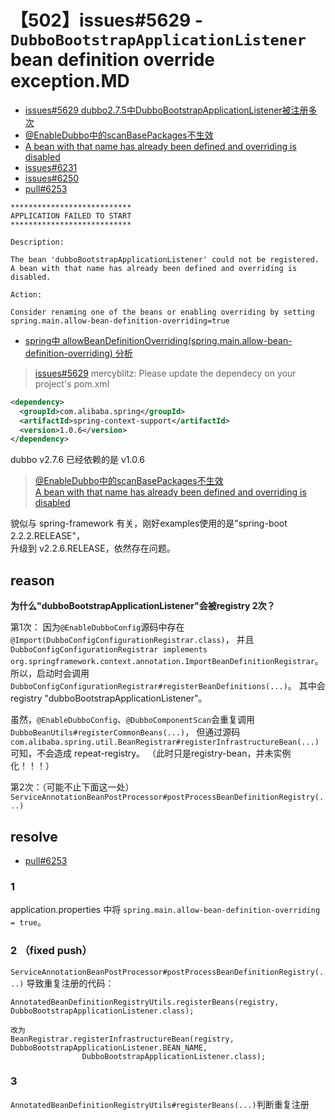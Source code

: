 # 【502】issues#5629 - `DubboBootstrapApplicationListener` bean definition override exception.MD

+ [issues#5629 dubbo2.7.5中DubboBootstrapApplicationListener被注册多次][issues#5629]
+ [@EnableDubbo中的scanBasePackages不生效][issues#5591]
+ [A bean with that name has already been defined and overriding is disabled][issues#5610]
+ [issues#6231]
+ [issues#6250]
+ [pull#6253]

[pull#6253]: https://github.com/apache/dubbo/pull/6253
[issues#5591]: https://github.com/apache/dubbo/issues/5591
[issues#5629]: https://github.com/apache/dubbo/issues/5629
[issues#5610]: https://github.com/apache/dubbo/issues/5610
[issues#6231]: https://github.com/apache/dubbo/issues/6231
[issues#6250]: https://github.com/apache/dubbo/issues/6250

```
***************************
APPLICATION FAILED TO START
***************************

Description:

The bean 'dubboBootstrapApplicationListener' could not be registered. A bean with that name has already been defined and overriding is disabled.

Action:

Consider renaming one of the beans or enabling overriding by setting spring.main.allow-bean-definition-overriding=true
```

- [spring中 allowBeanDefinitionOverriding(spring.main.allow-bean-definition-overriding) 分析](https://blog.csdn.net/liubenlong007/article/details/87885567)


> [issues#5629] mercyblitz: Please update the dependecy on your project's pom.xml
```xml
<dependency>
  <groupId>com.alibaba.spring</groupId>
  <artifactId>spring-context-support</artifactId>
  <version>1.0.6</version>
</dependency>
```
dubbo v2.7.6 已经依赖的是 v1.0.6


> [@EnableDubbo中的scanBasePackages不生效][issues#5591]  
> [A bean with that name has already been defined and overriding is disabled][issues#5610]  

貌似与 spring-framework 有关，刚好examples使用的是"spring-boot 2.2.2.RELEASE"，  
升级到 v2.2.6.RELEASE，依然存在问题。

## reason

**为什么"dubboBootstrapApplicationListener"会被registry 2次？**

第1次：
因为`@EnableDubboConfig`源码中存在`@Import(DubboConfigConfigurationRegistrar.class)`，
并且`DubboConfigConfigurationRegistrar implements org.springframework.context.annotation.ImportBeanDefinitionRegistrar`。
所以，启动时会调用`DubboConfigConfigurationRegistrar#registerBeanDefinitions(...)`。
其中会registry "dubboBootstrapApplicationListener"。

虽然，`@EnableDubboConfig`、`@DubboComponentScan`会重复调用`DubboBeanUtils#registerCommonBeans(...)`，
但通过源码`com.alibaba.spring.util.BeanRegistrar#registerInfrastructureBean(...)`可知，不会造成 repeat-registry。
（此时只是registry-bean，并未实例化！！！）

第2次：（可能不止下面这一处）
`ServiceAnnotationBeanPostProcessor#postProcessBeanDefinitionRegistry(...)`

## resolve
- [pull#6253]

### 1  
application.properties 中将 `spring.main.allow-bean-definition-overriding = true`。

### 2 （fixed push）
`ServiceAnnotationBeanPostProcessor#postProcessBeanDefinitionRegistry(...)` 导致重复注册的代码：
```
AnnotatedBeanDefinitionRegistryUtils.registerBeans(registry, DubboBootstrapApplicationListener.class);

改为
BeanRegistrar.registerInfrastructureBean(registry, DubboBootstrapApplicationListener.BEAN_NAME,
                DubboBootstrapApplicationListener.class);  
```

### 3
`AnnotatedBeanDefinitionRegistryUtils#registerBeans(...)`判断重复注册

